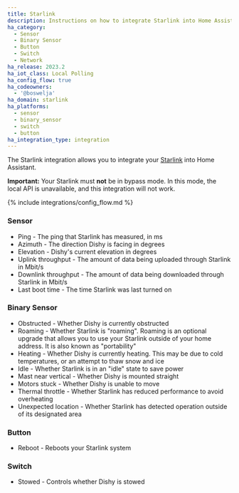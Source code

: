 ```yaml
---
title: Starlink
description: Instructions on how to integrate Starlink into Home Assistant.
ha_category:
  - Sensor
  - Binary Sensor
  - Button
  - Switch
  - Network
ha_release: 2023.2
ha_iot_class: Local Polling
ha_config_flow: true
ha_codeowners:
  - '@boswelja'
ha_domain: starlink
ha_platforms:
  - sensor
  - binary_sensor
  - switch
  - button
ha_integration_type: integration
---
```


The Starlink integration allows you to integrate your [Starlink](https://www.starlink.com/) into Home Assistant.

**Important:** Your Starlink must **not** be in bypass mode. In this mode, the local API is unavailable, and this integration will not work.

{% include integrations/config_flow.md %}

### Sensor

- Ping - The ping that Starlink has measured, in ms
- Azimuth - The direction Dishy is facing in degrees
- Elevation - Dishy's current elevation in degrees
- Uplink throughput - The amount of data being uploaded through Starlink in Mbit/s
- Downlink throughput - The amount of data being downloaded through Starlink in Mbit/s
- Last boot time - The time Starlink was last turned on

### Binary Sensor

- Obstructed - Whether Dishy is currently obstructed
- Roaming - Whether Starlink is "roaming". Roaming is an optional upgrade that allows you to use your Starlink outside of your home address. It is also known as "portability"
- Heating - Whether Dishy is currently heating. This may be due to cold temperatures, or an attempt to thaw snow and ice
- Idle - Whether Starlink is in an "idle" state to save power
- Mast near vertical - Whether Dishy is mounted straight
- Motors stuck - Whether Dishy is unable to move
- Thermal throttle - Whether Starlink has reduced performance to avoid overheating
- Unexpected location - Whether Starlink has detected operation outside of its designated area

### Button

- Reboot - Reboots your Starlink system

### Switch

- Stowed - Controls whether Dishy is stowed
